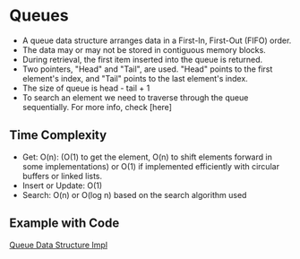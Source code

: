 # Queues

- A queue data structure arranges data in a First-In, First-Out (FIFO) order.
- The data may or may not be stored in contiguous memory blocks.
- During retrieval, the first item inserted into the queue is returned.
- Two pointers, "Head" and "Tail", are used. "Head" points to the first element's index, and "Tail" points to the last element's index.
- The size of queue is head - tail + 1
- To search an element we need to traverse through the queue sequentially. For more info, check [here]

## **Time Complexity**

- Get: O(n): (O(1) to get the element, O(n) to shift elements forward in some implementations) or O(1) if implemented efficiently with circular buffers or linked lists.
- Insert or Update: O(1)
- Search: O(n) or O(log n) based on the search algorithm used

## **Example with Code**

[Queue Data Structure Impl](src/datastructures/basic/QueueDS.java)